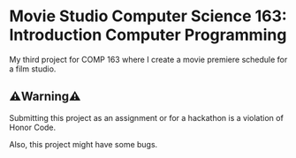 # Movie Studio Computer Science 163: Introduction Computer Programming
My third project for COMP 163 where I create a movie premiere schedule for a film studio.

## ⚠️Warning⚠️
Submitting this project as an assignment or for a hackathon is a violation of Honor Code.

Also, this project might have some bugs.

